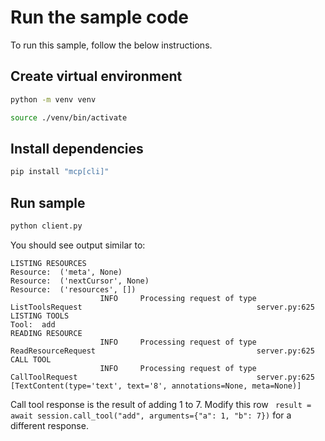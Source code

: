 # Run the sample code

To run this sample, follow the below instructions.

## Create virtual environment

```sh
python -m venv venv
```

```sh
source ./venv/bin/activate
```

## Install dependencies

```sh
pip install "mcp[cli]"
```

## Run sample

```sh
python client.py
```

You should see output similar to:

```text
LISTING RESOURCES
Resource:  ('meta', None)
Resource:  ('nextCursor', None)
Resource:  ('resources', [])
                    INFO     Processing request of type ListToolsRequest                                       server.py:625
LISTING TOOLS
Tool:  add
READING RESOURCE
                    INFO     Processing request of type ReadResourceRequest                                    server.py:625
CALL TOOL
                    INFO     Processing request of type CallToolRequest                                        server.py:625
[TextContent(type='text', text='8', annotations=None, meta=None)]
```

Call tool response is the result of adding 1 to 7. Modify this row ` result = await session.call_tool("add", arguments={"a": 1, "b": 7})` for a different response.